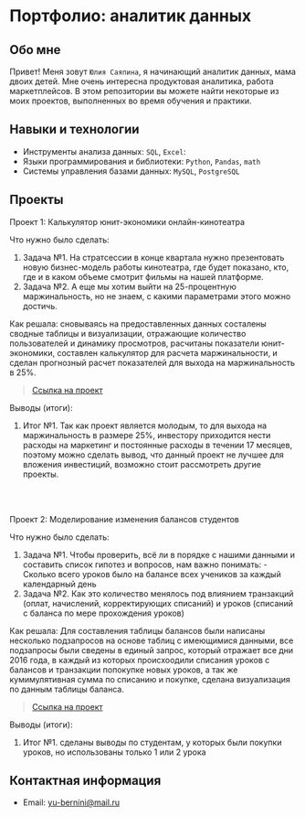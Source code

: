 # Портфолио: аналитик данных

## Обо мне 

Привет! Меня зовут ``Юлия Саяпина``, я начинающий аналитик данных, мама двоих детей. Мне очень интересна продуктовая аналитика, работа маркетплейсов. 
В этом репозитории вы можете найти некоторые из моих проектов, выполненных во время обучения и практики.
<br>

## Навыки и технологии
- Инструменты анализа данных: ``SQL``, ``Excel``: 
- Языки программирования и библиотеки: ``Python``, ``Pandas``, ``math``
- Системы управления базами данных: ``MySQL``, ``PostgreSQL``


## Проекты
<p> Проект 1: Калькулятор юнит-экономики онлайн-кинотеатра</p>
<p>Что нужно было сделать:<p>
<ol>
  <li>Задача №1. На стратсессии в конце квартала нужно презентовать новую бизнес-модель работы кинотеатра, где будет показано, кто, где и в каком объеме смотрит фильмы на нашей платформе.</li>
  <li>Задача №2. А еще мы хотим выйти на 25-процентную маржинальность, но не знаем, с какими параметрами этого можно достичь. </li>
</ol>

<p>Как решала: сновываясь на предоставленных данных состалены сводные таблицы и визуализации, отражающие количество пользователей и динамику просмотров, расчитаны показатели юнит-экономики, составлен калькулятор для расчета маржинальности, и сделан прогнозный расчет показателей для выхода на маржинальность в 25%.<p>

> <a href="https://github.com/Sayapinaportfolio/My-portfolio/blob/main/%D0%9F%D1%80%D0%BE%D0%B5%D0%BA%D1%82%20%E2%84%961.xlsx">Ссылка на проект</a>
 

<p>Выводы (итоги):<p>
<ol>
  <li>Итог №1.  Так как проект является молодым, то для выхода на маржинальность в размере 25%, инвестору приходится нести расходы на маркетинг  и постоянные расходы в течении 17 месяцев, поэтому можно сделать вывод, что данный проект не лучшее для вложения инвестиций, возможно стоит рассмотреть другие проекты.</li>
 </ol>
<br> 

<br> 

<p>Проект 2: Моделирование изменения балансов студентов</p> 
<p>Что нужно было сделать:<p>
<ol>
  <li>Задача №1. Чтобы проверить, всё ли в порядке с нашими данными и составить список гипотез и вопросов, нам важно понимать: 
- Сколько всего уроков было на балансе всех учеников за каждый календарный день</li>
  <li>Задача №2. Как это количество менялось под влиянием транзакций (оплат, начислений, корректирующих списаний) и уроков (списаний с баланса по мере прохождения уроков) </li>
</ol>

<p>Как решала: Для составления таблицы балансов были написаны несколько подзапросов на основе таблиц с имеющимися данными, все подзапросы были сведены в единый запрос, который отражает все дни 2016 года, в каждый из которых происхоодили списания уроков с балансов и транзакции попокупке новых уроков, а так же кумимулятивная сумма по списанию и покупке, сделана визуализация по данным таблицы баланса.<p>

> <a href="https://github.com/Sayapinaportfolio/My-portfolio/blob/main/%D0%9F%D1%80%D0%BE%D0%B5%D0%BA%D1%82%20%E2%84%962.xlsx">Ссылка на проект</a>

 
 <p>Выводы (итоги):<p>
<ol>
  <li>Итог №1. сделаны выводы по студентам, у которых были покупки уроков, но использованы только 1 или 2 урока</li>
</ol>

## Контактная информация
- Email: yu-bernini@mail.ru




